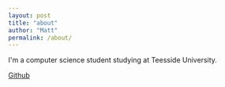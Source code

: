```yaml
---
layout: post
title: "about"
author: "Matt"
permalink: /about/
---
```


I'm a computer science student studying at Teesside University.

<a href="https://github.com/mjmarr" class="link link--dark"><i class="fab fa-github"></i> Github</a>
&nbsp;
